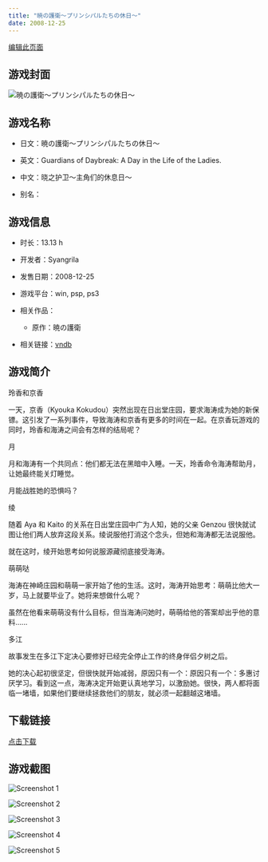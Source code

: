 ```yaml
---
title: "暁の護衛～プリンシパルたちの休日～"
date: 2008-12-25
---
```

[编辑此页面](https://github.com/ACG-3/ADV3-source/blob/main/source/_posts/games/%E6%9A%81%E3%81%AE%E8%AD%B7%E8%A1%9B%EF%BD%9E%E3%83%97%E3%83%AA%E3%83%B3%E3%82%B7%E3%83%91%E3%83%AB%E3%81%9F%E3%81%A1%E3%81%AE%E4%BC%91%E6%97%A5%EF%BD%9E.md)

## 游戏封面

![暁の護衛～プリンシパルたちの休日～](https%3A//pan.timero.xyz/onedrive/img_lib_001/%E6%9A%81%E3%81%AE%E8%AD%B7%E8%A1%9B%EF%BD%9E%E3%83%97%E3%83%AA%E3%83%B3%E3%82%B7%E3%83%91%E3%83%AB%E3%81%9F%E3%81%A1%E3%81%AE%E4%BC%91%E6%97%A5%EF%BD%9E_cover.avif)


## 游戏名称

- 日文：暁の護衛～プリンシパルたちの休日～
- 英文：Guardians of Daybreak: A Day in the Life of the Ladies.
- 中文：晓之护卫～主角们的休息日～

- 别名：


## 游戏信息

- 时长：13.13 h
- 开发者：Syangrila
- 发售日期：2008-12-25
- 游戏平台：win, psp, ps3
- 相关作品：
   - 原作：暁の護衛

- 相关链接：[vndb](https://vndb.org/v1307)


## 游戏简介

玲香和京香

一天，京香（Kyouka Kokudou）突然出现在日出堂庄园，要求海涛成为她的新保镖。这引发了一系列事件，导致海涛和京香有更多的时间在一起。在京香玩游戏的同时，玲香和海涛之间会有怎样的结局呢？


月

月和海涛有一个共同点：他们都无法在黑暗中入睡。一天，玲香命令海涛帮助月，让她最终能关灯睡觉。

月能战胜她的恐惧吗？


绫

随着 Aya 和 Kaito 的关系在日出堂庄园中广为人知，她的父亲 Genzou 很快就试图让他们两人放弃这段关系。绫说服他打消这个念头，但她和海涛都无法说服他。

就在这时，绫开始思考如何说服源藏彻底接受海涛。


萌萌哒

海涛在神崎庄园和萌萌一家开始了他的生活。这时，海涛开始思考：萌萌比他大一岁，马上就要毕业了。她将来想做什么呢？

虽然在他看来萌萌没有什么目标，但当海涛问她时，萌萌给他的答案却出乎他的意料......


多江

故事发生在多江下定决心要修好已经完全停止工作的终身伴侣夕树之后。

她的决心起初很坚定，但很快就开始减弱，原因只有一个：原因只有一个：多惠讨厌学习。看到这一点，海涛决定开始更认真地学习，以激励她。很快，两人都将面临一堵墙，如果他们要继续拯救他们的朋友，就必须一起翻越这堵墙。




## 下载链接

[点击下载](https://pan.timero.xyz/onedrive/adv_lib_001/%E6%9A%81%E3%81%AE%E8%AD%B7%E8%A1%9B%EF%BD%9E%E3%83%97%E3%83%AA%E3%83%B3%E3%82%B7%E3%83%91%E3%83%AB%E3%81%9F%E3%81%A1%E3%81%AE%E4%BC%91%E6%97%A5%EF%BD%9E)


## 游戏截图


![Screenshot 1](https%3A//pan.timero.xyz/onedrive/img_lib_001/%E6%9A%81%E3%81%AE%E8%AD%B7%E8%A1%9B%EF%BD%9E%E3%83%97%E3%83%AA%E3%83%B3%E3%82%B7%E3%83%91%E3%83%AB%E3%81%9F%E3%81%A1%E3%81%AE%E4%BC%91%E6%97%A5%EF%BD%9E_Screenshot_1.avif)

![Screenshot 2](https%3A//pan.timero.xyz/onedrive/img_lib_001/%E6%9A%81%E3%81%AE%E8%AD%B7%E8%A1%9B%EF%BD%9E%E3%83%97%E3%83%AA%E3%83%B3%E3%82%B7%E3%83%91%E3%83%AB%E3%81%9F%E3%81%A1%E3%81%AE%E4%BC%91%E6%97%A5%EF%BD%9E_Screenshot_2.avif)

![Screenshot 3](https%3A//pan.timero.xyz/onedrive/img_lib_001/%E6%9A%81%E3%81%AE%E8%AD%B7%E8%A1%9B%EF%BD%9E%E3%83%97%E3%83%AA%E3%83%B3%E3%82%B7%E3%83%91%E3%83%AB%E3%81%9F%E3%81%A1%E3%81%AE%E4%BC%91%E6%97%A5%EF%BD%9E_Screenshot_3.avif)

![Screenshot 4](https%3A//pan.timero.xyz/onedrive/img_lib_001/%E6%9A%81%E3%81%AE%E8%AD%B7%E8%A1%9B%EF%BD%9E%E3%83%97%E3%83%AA%E3%83%B3%E3%82%B7%E3%83%91%E3%83%AB%E3%81%9F%E3%81%A1%E3%81%AE%E4%BC%91%E6%97%A5%EF%BD%9E_Screenshot_4.avif)

![Screenshot 5](https%3A//pan.timero.xyz/onedrive/img_lib_001/%E6%9A%81%E3%81%AE%E8%AD%B7%E8%A1%9B%EF%BD%9E%E3%83%97%E3%83%AA%E3%83%B3%E3%82%B7%E3%83%91%E3%83%AB%E3%81%9F%E3%81%A1%E3%81%AE%E4%BC%91%E6%97%A5%EF%BD%9E_Screenshot_5.avif)

